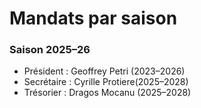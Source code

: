# Mandats par saison

### Saison 2025–26

- Président : Geoffrey Petri (2023–2026)
- Secrétaire : Cyrille Protiere(2025–2028)
- Trésorier : Dragos Mocanu (2025–2028)
